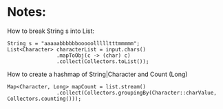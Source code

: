 # Notes:

How to break String s into List<Character>:
```
String s = "aaaaabbbbbbooooollllltttmmmmm";
List<Character> characterList = input.chars()
                .mapToObj(c -> (char) c)
                .collect(Collectors.toList());
```

How to create a hashmap of String|Character and Count (Long)
```
Map<Character, Long> mapCount = list.stream()
                .collect(Collectors.groupingBy(Character::charValue, Collectors.counting()));
```
